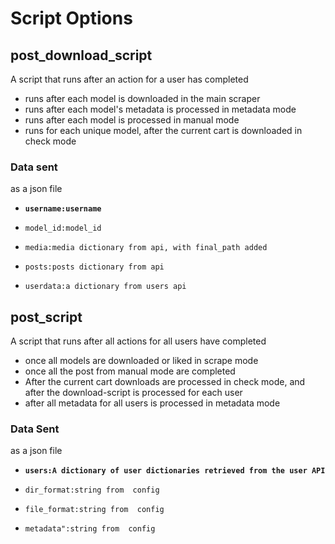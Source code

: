 # Script Options

## post\_download\_script

A script that runs after  an action for a user has completed

* runs after each model is downloaded in the main scraper
* runs after each model's metadata is processed in metadata mode
* runs after each model is processed in manual mode
* runs for each unique model, after the current cart is downloaded in check mode

### Data sent

as a json file

* <pre><code><strong>username:username
  </strong></code></pre>
* ```
  model_id:model_id
  ```
* ```
  media:media dictionary from api, with final_path added
  ```
* ```
  posts:posts dictionary from api
  ```
* ```
  userdata:a dictionary from users api
  ```

## post\_script

A script that runs after all actions for all users have completed

* once all models are downloaded or liked in scrape mode
* once all the post from manual mode are completed
* After the current cart downloads are processed in check mode, and after the download-script is processed for each user
* after all metadata for  all users is processed in metadata mode&#x20;

### Data Sent

as a json file

* <pre><code><strong>users:A dictionary of user dictionaries retrieved from the user API
  </strong></code></pre>
* ```
  dir_format:string from  config
  ```
* ```
  file_format:string from  config
  ```
* ```
  metadata":string from  config
  ```
